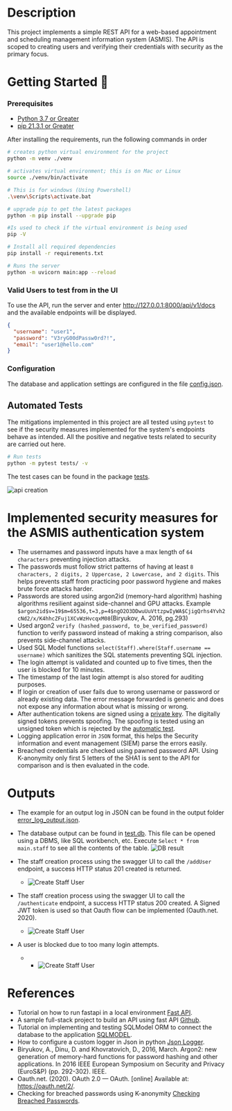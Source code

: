 # Description

This project implements a simple REST API for a web-based appointment and scheduling management information system (ASMIS).
The API is scoped to creating users and verifying their credentials with security as the primary focus.

# Getting Started 🚀

### Prerequisites
* <a href=https://www.python.org/downloads/release/python-370/> Python 3.7 or Greater</a>
* <a href=https://pip.pypa.io/en/stable/installation/> pip 21.3.1 or Greater</a>

After installing the requirements, run the following commands in order
```bash
# creates python virtual environment for the project
python -m venv ./venv 

# activates virtual environment; this is on Mac or Linux
source ./venv/bin/activate 

# This is for windows (Using Powershell)
.\venv\Scripts\activate.bat 

# upgrade pip to get the latest packages
python -m pip install --upgrade pip 

#Is used to check if the virtual environment is being used 
pip -V  

# Install all required dependencies
pip install -r requirements.txt 

# Runs the server
python -m uvicorn main:app --reload 
```

### Valid Users to test from in the UI

To use the API, run the server and enter http://127.0.0.1:8000/api/v1/docs and 
the available endpoints will be displayed.

```json
{
  "username": "user1",
  "password": "V3ryG00dPassw0rd?!",
  "email": "user1@hello.com"
}
```
### Configuration
The database and application settings are configured in the file [config.json](./config/config.json). 

## Automated Tests
The mitigations implemented in this project are all tested using ```pytest``` to see if the security measures implemented for the system's endpoints behave as intended. 
All the positive and negative tests related to security are carried out here.

```bash
# Run tests
python -m pytest tests/ -v 
```
The test cases can be found in the package [tests](./tests).

![api creation](./docs/images/test_cases.png)

# Implemented security measures for the ASMIS authentication system

* The usernames and password inputs have a max length of ```64 characters``` preventing injection attacks.
* The passwords must follow strict patterns of having at least ```8 characters, 2 digits, 2 Uppercase, 2 Lowercase, and 2 digits```.
This helps prevents staff from practicing poor password hygiene and makes brute force attacks harder.
* Passwords are stored using argon2id (memory-hard algorithm) hashing algorithms resilient against side-channel and GPU attacks.
  Example ```$argon2id$v=19$m=65536,t=3,p=4$ngO2O3DDwuUuVttzpwIyWA$CjigQrhs4Yvh2cNd2/x/K4hhcZFuj1XCvWzHvcqxM08```(Biryukov, A. 2016, pg.293)
* Used argon2 ```verify (hashed_password, to_be_verified_password)``` function to verify password instead of making a
  string comparison, also prevents side-channel attacks.
* Used SQL Model functions ```select(Staff).where(Staff.username == username)``` which sanitizes the SQL statements
  preventing SQL injection.
* The login attempt is validated and counted up to five times, then the user is blocked for 10 minutes.
* The timestamp of the last login attempt is also stored for auditing purposes.
* If login or creation of user fails due to wrong username or password or already existing data. The error message forwarded is generic and does
not expose any information about what is missing or wrong.
* After authentication tokens are signed using a [private key](./private_key_for_testing_purposes.pem). 
The digitally signed tokens prevents spoofing. The spoofing is tested using an unsigned token which is rejected by the [automatic test](./tests/utils/test_jwt_utils.py).   
* Logging application error in ```JSON``` format, this helps the Security information and event management (SIEM) parse the errors easily.
* Breached credentials are checked using pawned password API. Using K-anonymity only first 5 letters of the SHA1 is sent to the API for comparison
and is then evaluated in the code.

# Outputs
* The example for an output log in JSON can be found in the output folder [error_log_output.json](./docs/outputs/error_log_ouput.json).
* The database output can be found in [test.db](test.db). This file can be opened using a DBMS, like SQL workbench, etc. 
Execute ```Select * from main.staff``` to see all the contents of the table.
![DB result](./docs/images/db.png)
* The staff creation process using the swagger UI to call the ```/addUser``` endpoint, a success HTTP status 201 created is returned.

  * ![Create Staff User](./docs/images/account_creation.png)

* The staff creation process using the swagger UI to call the ```/authenticate``` endpoint, a success HTTP status 200 created. A Signed JWT token is used so that Oauth flow can be implemented (Oauth.net. 2020).
  * ![Create Staff User](./docs/images/account_verification.png)
* A user is blocked due to too many login attempts.
  * * ![Create Staff User](./docs/images/too_many_attempts.png)
# References

* Tutorial on how to run fastapi in a local
  environment <a href=https://fastapi.tiangolo.com/tutorial/first-steps/ class="external-link" target="_blank">
  Fast API</a>.
* A sample full-stack project to build an API using fast
  API <a href=https://github.com/scionoftech/FastAPI-Full-Stack-Samples class="external-link" target="_blank">
  Github</a>.
* Tutorial on implementing and testing SQLModel ORM to connect the database to the
  application <a href=https://sqlmodel.tiangolo.com/tutorial/fastapi/tests/#configure-the-in-memory-database>
  SQLMODEL</a>.
* How to configure a custom logger in Json in python <a href=https://pypi.org/project/python-json-logger/> Json Logger</a>.
* Biryukov, A., Dinu, D. and Khovratovich, D., 2016, March. Argon2: new generation of memory-hard functions for password hashing and other applications. In 2016 IEEE European Symposium on Security and Privacy (EuroS&P) (pp. 292-302). IEEE.
* Oauth.net. (2020). OAuth 2.0 — OAuth. [online] Available at: https://oauth.net/2/.
* Checking for breached passwords using K-anonymity <a href=https://sanatinia.medium.com/securely-check-if-a-password-is-compromised-in-python-be74bf52b0cc> Checking Breached Passwords</a>.
